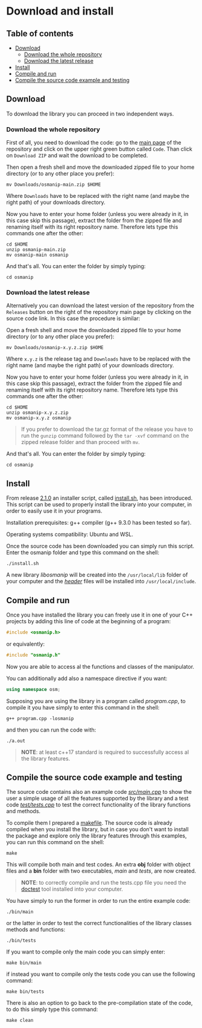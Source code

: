 # Download and install

## Table of contents
- [Download](#download)
  * [Download the whole repository](#download-the-whole-repository)
  * [Download the latest release](#download-the-latest-release)
- [Install](#install)
- [Compile and run](#compile-and-run)
- [Compile the source code example and testing](#compile-the-source-code-example-and-testing)

## Download 

To download the library you can proceed in two independent ways.

### Download the whole repository

First of all, you need to download the code: go to the [main page](https://github.com/JustWhit3/osmanip) of the repository and click on the upper right green button called `Code`. Than click on `Download ZIP` and wait the download to be completed.

Then open a fresh shell and move the downloaded zipped file to your home directory (or to any other place you prefer):
```shell
mv Downloads/osmanip-main.zip $HOME
```
Where ``Downloads`` have to be replaced with the right name (and maybe the right path) of your downloads directory.

Now you have to enter your home folder (unless you were already in it, in this case skip this passage), extract the folder from the zipped file and renaming itself with its right repository name. Therefore lets type this commands one after the other:
```shell
cd $HOME
unzip osmanip-main.zip
mv osmanip-main osmanip
```
And that's all. You can enter the folder by simply typing:
```shell
cd osmanip
```

### Download the latest release

Alternatively you can download the latest version of the repository from the ``Releases`` button on the right of the repository main page by clicking on the source code link. In this case the procedure is similar:

Open a fresh shell and move the downloaded zipped file to your home directory (or to any other place you prefer):
```shell
mv Downloads/osmanip-x.y.z.zip $HOME
```
Where `x.y.z` is the release tag and ``Downloads`` have to be replaced with the right name (and maybe the right path) of your downloads directory.

Now you have to enter your home folder (unless you were already in it, in this case skip this passage), extract the folder from the zipped file and renaming itself with its right repository name. Therefore lets type this commands one after the other:
```shell
cd $HOME
unzip osmanip-x.y.z.zip
mv osmanip-x.y.z osmanip
```

> If you prefer to download the tar.gz format of the release you have to run the `gunzip` command followed by the `tar -xvf` command on the zipped release folder and than proceed with `mv`. 

And that's all. You can enter the folder by simply typing:
```shell
cd osmanip
```

## Install

From release [2.1.0](https://github.com/JustWhit3/osmanip/releases/tag/v2.1.0) an installer script, called [install.sh](https://github.com/JustWhit3/osmanip/blob/main/install.sh), has been introduced. This script can be used to properly install the library into your computer, in order to easily use it in your programs.

Installation prerequisites: g++ compiler (g++ 9.3.0 has been tested so far).

Operating systems compatibility: Ubuntu and WSL.

Once the source code has been downloaded you can simply run this script. Enter the osmanip folder and type this command on the shell:
```shell
./install.sh
```
A new library *libosmanip* will be created into the `/usr/local/lib` folder of your computer and the [*header*](https://github.com/JustWhit3/osmanip/blob/main/include) files will be installed into `/usr/local/include`.

## Compile and run

Once you have installed the library you can freely use it in one of your C++ projects by adding this line of code at the beginning of a program:
```c++
#include <osmanip.h>
```
or equivalently:
```c++
#include "osmanip.h"
```
Now you are able to access al the functions and classes of the manipulator.

You can additionally add also a namespace directive if you want:
```c++
using namespace osm;
```

Supposing you are using the library in a program called *program.cpp*, to compile it you have simply to enter this command in the shell:
```shell
g++ program.cpp -losmanip
```
and then you can run the code with:
```shell
./a.out
```
> **NOTE**: at least c++17 standard is required to successfully access al the library features.

## Compile the source code example and testing

The source code contains also an example code [*src/main.cpp*](https://github.com/JustWhit3/osmanip/blob/main/src/main.cpp) to show the user a simple usage of all the features supported by the library and a test code [*test/tests.cpp*](https://github.com/JustWhit3/osmanip/blob/main/test/tests.cpp) to test the correct functionality of the library functions and methods.

To compile them I prepared a [makefile](https://github.com/JustWhit3/osmanip/blob/main/makefile). The source code is already compiled when you install the library, but in case you don't want to install the package and explore only the library features through this examples, you can run this command on the shell:
```shell
make
```
This will compile both main and test codes. An extra **obj** folder with object files and a **bin** folder with two executables, *main* and *tests*, are now created.
> **NOTE**: to correctly compile and run the tests.cpp file you need the [doctest](https://github.com/onqtam/doctest) tool installed into your computer.

You have simply to run the former in order to run the entire example code:
```shell
./bin/main
```
or the latter in order to test the correct functionalities of the library classes methods and functions:
```shell
./bin/tests
```
If you want to compile only the main code you can simply enter:
```shell
make bin/main
```
if instead you want to compile only the tests code you can use the following command:
```shell
make bin/tests
```
There is also an option to go back to the pre-compilation state of the code, to do this simply type this command:
```shell
make clean
```
